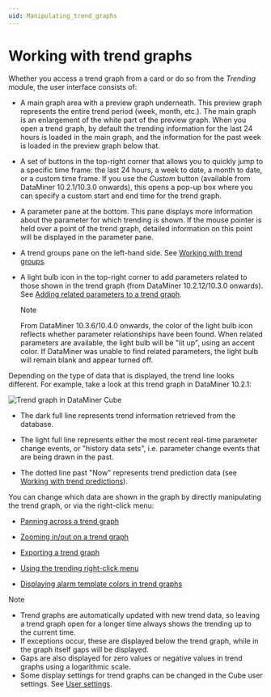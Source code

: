 ```yaml
---
uid: Manipulating_trend_graphs
---
```


# Working with trend graphs

Whether you access a trend graph from a card or do so from the *Trending* module, the user interface consists of:

- A main graph area with a preview graph underneath. This preview graph represents the entire trend period (week, month, etc.). The main graph is an enlargement of the white part of the preview graph. When you open a trend graph, by default the trending information for the last 24 hours is loaded in the main graph, and the information for the past week is loaded in the preview graph below that.

- A set of buttons in the top-right corner that allows you to quickly jump to a specific time frame: the last 24 hours, a week to date, a month to date, or a custom time frame. If you use the *Custom* button (available from DataMiner 10.2.1/10.3.0 onwards), this opens a pop-up box where you can specify a custom start and end time for the trend graph.

- A parameter pane at the bottom. This pane displays more information about the parameter for which trending is shown. If the mouse pointer is held over a point of the trend graph, detailed information on this point will be displayed in the parameter pane.

- A trend groups pane on the left-hand side. See [Working with trend groups](xref:Working_with_trend_groups).

- A light bulb icon in the top-right corner to add parameters related to those shown in the trend graph (from DataMiner 10.2.12/10.3.0 onwards). See [Adding related parameters to a trend graph](xref:Adding_related_parameters_to_a_trend_graph).

  > [!NOTE]
  > From DataMiner 10.3.6/10.4.0 onwards, the color of the light bulb icon reflects whether parameter relationships have been found. When related parameters are available, the light bulb will be "lit up", using an accent color. If DataMiner was unable to find related parameters, the light bulb will remain blank and appear turned off. <!-- RN 35868-->

Depending on the type of data that is displayed, the trend line looks different. For example, take a look at this trend graph in DataMiner 10.2.1:

![Trend graph in DataMiner Cube](~/dataminer/images/Trend_line.png)

- The dark full line represents trend information retrieved from the database.

- The light full line represents either the most recent real-time parameter change events, or "history data sets", i.e. parameter change events that are being drawn in the past.

- The dotted line past "Now" represents trend prediction data (see [Working with trend predictions](xref:Working_with_trend_predictions)).

You can change which data are shown in the graph by directly manipulating the trend graph, or via the right-click menu:

- [Panning across a trend graph](xref:Panning_across_a_trend_graph)

- [Zooming in/out on a trend graph](xref:Zooming_in_out_on_a_trend_graph#zooming-inout-on-a-trend-graph)

- [Exporting a trend graph](xref:Exporting_a_trend_graph)

- [Using the trending right-click menu](xref:Using_the_right-click_menu)

- [Displaying alarm template colors in trend graphs](xref:Displaying_alarm_template_colors_in_trend_graphs)

> [!NOTE]
>
> - Trend graphs are automatically updated with new trend data, so leaving a trend graph open for a longer time always shows the trending up to the current time.
> - If exceptions occur, these are displayed below the trend graph, while in the graph itself gaps will be displayed.
> - Gaps are also displayed for zero values or negative values in trend graphs using a logarithmic scale.
> - Some display settings for trend graphs can be changed in the Cube user settings. See [User settings](xref:User_settings).

